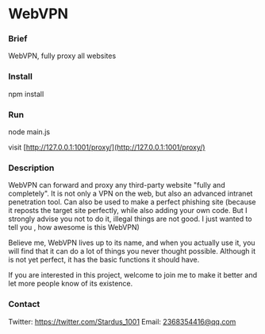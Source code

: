 # WebVPN

### Brief
WebVPN, fully proxy all websites

### Install
npm install

### Run
node main.js

visit [http://127.0.0.1:1001/proxy/](http://127.0.0.1:1001/proxy/)

### Description
WebVPN can forward and proxy any third-party website "fully and completely". It is not only a VPN on the web, but also an advanced intranet penetration tool. Can also be used to make a perfect phishing site (because it reposts the target site perfectly, while also adding your own code. But I strongly advise you not to do it, illegal things are not good. I just wanted to tell you , how awesome is this WebVPN)

Believe me, WebVPN lives up to its name, and when you actually use it, you will find that it can do a lot of things you never thought possible. Although it is not yet perfect, it has the basic functions it should have.

If you are interested in this project, welcome to join me to make it better and let more people know of its existence.

### Contact
Twitter: https://twitter.com/Stardus_1001
Email: 2368354416@qq.com
